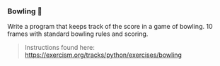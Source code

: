 ### Bowling :speech_balloon:

Write a program that keeps track of the score in a game of bowling. 10 frames with standard bowling rules and scoring.

> Instructions found here: https://exercism.org/tracks/python/exercises/bowling 